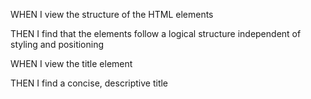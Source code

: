 



WHEN I view the structure of the HTML elements

THEN I find that the elements follow a logical structure independent of styling and positioning





WHEN I view the title element

THEN I find a concise, descriptive title

